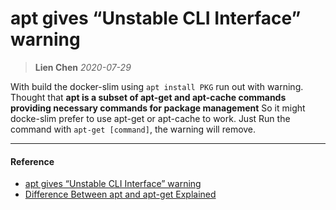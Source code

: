 # apt gives “Unstable CLI Interface” warning
> **Lien Chen** *2020-07-29*

With build the docker-slim using `apt install PKG` run out with warning.
Thought that **apt is a subset of apt-get and apt-cache commands providing necessary commands for package management**
So it might docke-slim prefer to use apt-get or apt-cache to work.
Just Run the command with `apt-get [command]`, the warning will remove.

---
#### Reference
* [apt gives “Unstable CLI Interface” warning](https://askubuntu.com/questions/990823/apt-gives-unstable-cli-interface-warning)
* [Difference Between apt and apt-get Explained](https://itsfoss.com/apt-vs-apt-get-difference/)